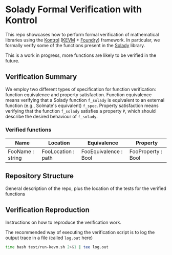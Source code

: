 # Solady Formal Verification with Kontrol

This repo showcases how to perform formal verification of mathematical libraries using the [Kontrol](https://docs.runtimeverification.com/kontrol/overview/readme) ([KEVM](https://github.com/runtimeverification/evm-semantics) + [Foundry](https://github.com/foundry-rs/foundry/)) framework. In particular, we formally verify some of the functions present in the [Solady](https://github.com/vectorized/solady) library.

This is a work in progress, more functions are likely to be verified in the future.

## Verification Summary

We employ two different types of specification for function verification: function equivalence and property satisfaction. Function equivalence means verifying that a Solady function `f_solady` is equivalent to an external function (e.g., Solmate's equivalent) `f_spec`. Property satisfaction means verifying that the function `f_solady` satisfies a property `P`, which should describe the desired behaviour of `f_solady`.

### Verified functions

| Name             | Location           | Equivalence           | Property           |
|------------------|--------------------|-----------------------|--------------------|
| FooName : string | FooLocation : path | FooEquivalence : Bool | FooProperty : Bool |

## Repository Structure

General description of the repo, plus the location of the tests for the verified functions

## Verification Reproduction

Instructions on how to reproduce the verification work.

The recommended way of executing the verification script is to log the output trace in a file (called `log.out` here)

```bash
time bash test/run-kevm.sh 2>&1 | tee log.out
```